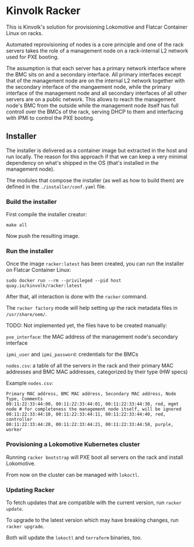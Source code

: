 # Kinvolk Racker

This is Kinvolk's solution for provisioning Lokomotive and Flatcar Container Linux on racks.

Automated reprovisioning of nodes is a core principle and one of the rack servers takes the
role of a management node on a rack-internal L2 network used for PXE booting.

The assumption is that each server has a primary network interface where the BMC sits on
and a secondary interface. All primary interfaces except that of the management node are on
the internal L2 network together with the secondary interface of the mangaement node,
while the primary interface of the management node and all secondary interfaces of all other
servers are on a public network. This allows to reach the management node's BMC from the outside
while the management node itself has full controll over the BMCs of the rack, serving DHCP to
them and interfacing with IPMI to control the PXE booting.

## Installer

The installer is delivered as a container image but extracted in the host and
run locally.
The reason for this approach if that we can keep a very minimal dependency on
what's shipped in the OS (that's installed in the management node).

The modules that compose the installer (as well as how to build them) are
defined in the `./installer/conf.yaml` file.

### Build the installer

First compile the installer creator:

`make all`

Now push the resulting image.

### Run the installer

Once the image `racker:latest` has been created, you can run the installer on Flatcar Container Linux:

`sudo docker run --rm --privileged --pid host quay.io/kinvolk/racker:latest`

After that, all interaction is done with the `racker` command.

The `racker factory` mode will help setting up the rack metadata files in `/usr/share/oem/`.

TODO: Not implemented yet, the files have to be created manually:

`pxe_interface`: the MAC address of the management node's secondary interface

`ipmi_user` and `ipmi_password`: credentials for the BMCs

`nodes.csv`: a table of all the servers in the rack and their primary MAC addresses and BMC MAC addresses,
categorized by their type (HW specs)

Example `nodes.csv`:

```
Primary MAC address, BMC MAC address, Secondary MAC address, Node Type, Comments
00:11:22:33:44:00, 00:11:22:33:44:01, 00:11:22:33:44:30, red, mgmt node # for completeness the management node itself, will be ignored
00:11:22:33:44:10, 00:11:22:33:44:11, 00:11:22:33:44:40, red, controller
00:11:22:33:44:20, 00:11:22:33:44:21, 00:11:22:33:44:50, purple, worker
```

### Provisioning a Lokomotive Kubernetes cluster

Running `racker bootstrap` will PXE boot all servers on the rack and install Lokomotive.

From now on the cluster can be managed with `lokoctl`.

### Updating Racker

To fetch updates that are compatible with the current version, run `racker update`.

To upgrade to the latest version which may have breaking changes, run `racker upgrade`.

Both will update the `lokoctl` and `terraform` binaries, too.
